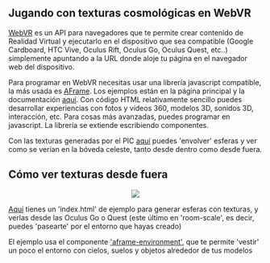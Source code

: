 ## Jugando con texturas cosmológicas en WebVR

[WebVR](https://en.wikipedia.org/wiki/WebVR) es un API para navegadores que te permite crear contenido de Realidad Virtual y ejecutarlo en el dispositivo que sea compatible (Google Cardboard, HTC Vive, Oculus Rift, Oculus Go, Oculus Quest, etc..) simplemente apuntando a la URL donde aloje tu página en el navegador web del dispositivo.

Para programar en WebVR necesitas usar una librería javascript compatible, la más usada es [AFrame](https://aframe.io/). Los ejemplos están en la página principal y la documentación [aquí](https://aframe.io/docs/0.9.0/introduction/). Con código HTML relativamente sencillo puedes desarrollar experiencias con fotos y vídeos 360, modelos 3D, sonidos 3D, interacción, etc. Para cosas más avanzadas, puedes programar en javascript. La librería se extiende escribiendo componentes.

Con las texturas generadas por el PIC [aquí]() puedes 'envolver' esferas y ver como se verían en la bóveda celeste, tanto desde dentro como desde fuera. 


## Cómo ver texturas desde fuera

<p align="center">
  <img src="CERN.png">
</p>

[Aquí](texturas_fuera) tienes un 'index.html' de ejemplo para generar esferas con texturas, y verlas desde las Oculus Go o Quest (este último en 'room-scale', es decir, puedes 'pasearte' por el entorno que hayas creado)

El ejemplo usa el componente ['aframe-environment'](https://github.com/supermedium/aframe-environment-component), que te permite 'vestir' un poco el entorno con cielos, suelos y objetos alrededor de tus modelos


